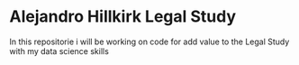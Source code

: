 # Alejandro Hillkirk Legal Study

In this repositorie i will be working on code for add value to the Legal Study with my data science skills
